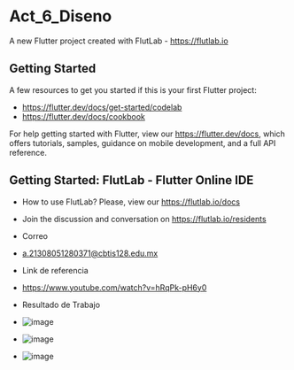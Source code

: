 # Act_6_Diseno

A new Flutter project created with FlutLab - https://flutlab.io

## Getting Started

A few resources to get you started if this is your first Flutter project:

- https://flutter.dev/docs/get-started/codelab
- https://flutter.dev/docs/cookbook

For help getting started with Flutter, view our
https://flutter.dev/docs, which offers tutorials,
samples, guidance on mobile development, and a full API reference.

## Getting Started: FlutLab - Flutter Online IDE

- How to use FlutLab? Please, view our https://flutlab.io/docs
- Join the discussion and conversation on https://flutlab.io/residents

- Correo
- a.21308051280371@cbtis128.edu.mx

- Link de referencia
- https://www.youtube.com/watch?v=hRqPk-pH6y0

- Resultado de Trabajo
- ![image](https://github.com/Hernandezc128/A5-diseno/assets/143743758/3463c02b-4763-4980-88d1-acfd1fca8168)
- ![image](https://github.com/Hernandezc128/A5-diseno/assets/143743758/13b9e625-1bd2-4d3e-acd2-a4dfc7d7ee42)
- ![image](https://github.com/Hernandezc128/A5-diseno/assets/143743758/65253c9c-07b4-4fcf-ac74-8d8bdd66e5a1)



